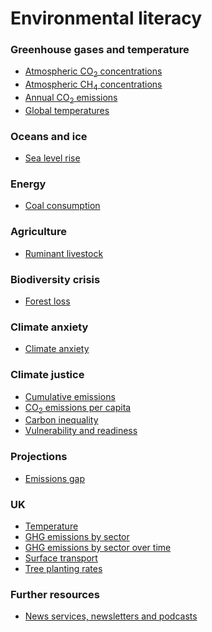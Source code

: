 # Environmental literacy

### Greenhouse gases and temperature
- <a href="atmospheric-co2/notes.md" target="_blank">Atmospheric CO<sub>2</sub> concentrations</a>
- <a href="atmospheric-methane/notes.md" target="_blank">Atmospheric CH<sub>4</sub> concentrations</a>
- <a href="annual-co2-emissions/notes.md" target="_blank">Annual CO<sub>2</sub> emissions</a>
- <a href="global-temperatures/notes.md" target="_blank">Global temperatures</a>

### Oceans and ice
- <a href="sea-level-rise/notes.md" target="_blank">Sea level rise</a>

### Energy
- <a href="coal-consumption/notes.md" target="_blank">Coal consumption</a>

### Agriculture
- <a href="ruminant-livestock/notes.md" target="_blank">Ruminant livestock</a>

### Biodiversity crisis
- <a href="forest-loss/notes.md" target="_blank">Forest loss</a>

### Climate anxiety
- <a href="climate-anxiety/notes.md" target="_blank">Climate anxiety</a>

### Climate justice
- <a href="cumulative-emissions/notes.md" target="_blank">Cumulative emissions</a>
- <a href="emissions-per-capita/notes.md" target="_blank">CO<sub>2</sub> emissions per capita</a>
- <a href="carbon-inequality/notes.md" target="_blank">Carbon inequality</a>
- <a href="vulnerability-and-readiness/notes.md" target="_blank">Vulnerability and readiness</a>

### Projections
- <a href="emissions-gap/notes.md" target="_blank">Emissions gap</a>

### UK
- <a href="uk/temperature/plot.jpeg" target="_blank">Temperature</a>
- <a href="uk/sectors/plot.jpeg" target="_blank">GHG emissions by sector</a>
- <a href="uk/sectors-over-time/plot.jpeg" target="_blank">GHG emissions by sector over time</a>
- <a href="uk/surface-transport/plot.jpeg" target="_blank">Surface transport</a>
- <a href="uk/tree-planting/plot.jpeg" target="_blank">Tree planting rates</a>

### Further resources
- <a href="resources/news.md" target="_blank">News services, newsletters and podcasts</a>
